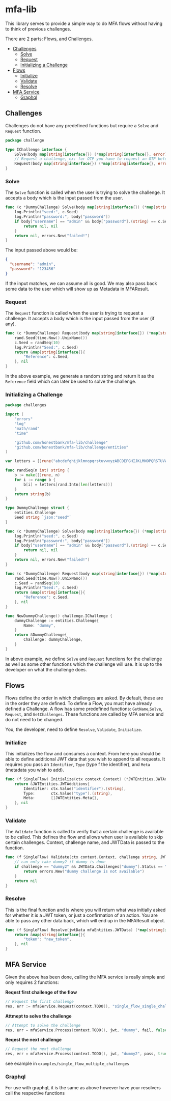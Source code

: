 # mfa-lib

This library serves to provide a simple way to do MFA flows without having to think of previous challenges.

There are 2 parts: Flows, and Challenges.

<!-- toc -->

- [Challenges](#challenges)
  * [Solve](#solve)
  * [Request](#request)
  * [Initializing a Challenge](#initializing-a-challenge)
- [Flows](#flows)
  * [Initialize](#initialize)
  * [Validate](#validate)
  * [Resolve](#resolve)
- [MFA Service](#mfa-service)
  * [Graphql](#graphql)

<!-- tocstop -->

## Challenges

Challenges do not have any predefined functions but require a `Solve` and `Request` function.

```go
package challenge

type IChallenge interface {
	Solve(body map[string]interface{}) (*map[string]interface{}, error)
	// Request a challenge, ex: for OTP you have to request an OTP before you can solve it
	Request(body map[string]interface{}) (*map[string]interface{}, error)
}

```

### Solve

The `Solve` function is called when the user is trying to solve the challenge. It accepts a body which is the input
passed from the user.

```go
func (c *DummyChallenge) Solve(body map[string]interface{}) (*map[string]interface{}, error) {
	log.Println("seed:", c.Seed)
	log.Println("password:", body["password"])
	if body["username"] == "admin" && body["password"].(string) == c.Seed {
		return nil, nil
	}
	return nil, errors.New("failed!")
}
```

The input passed above would be:

```json
{
  "username": "admin",
  "password": "123456"
}
```

If the input matches, we can assume all is good. We may also pass back some data to the user which will show up as
Metadata in MFAResult.

### Request

The `Request` function is called when the user is trying to request a challenge. It accepts a body which is the input
passed from the user (if any).

```go
func (c *DummyChallenge) Request(body map[string]interface{}) (*map[string]interface{}, error) {
	rand.Seed(time.Now().UnixNano())
	c.Seed = randSeq(10)
	log.Println("Seed:", c.Seed)
	return &map[string]interface{}{
		"Reference": c.Seed,
	}, nil
}
```

In the above example, we generate a random string and return it as the `Reference` field which can later be used to
solve the challenge.

### Initializing a Challenge

```go
package challenges

import (
	"errors"
	"log"
	"math/rand"
	"time"

	"github.com/honestbank/mfa-lib/challenge"
	"github.com/honestbank/mfa-lib/challenge/entities"
)

var letters = []rune("abcdefghijklmnopqrstuvwxyzABCDEFGHIJKLMNOPQRSTUVWXYZ")

func randSeq(n int) string {
	b := make([]rune, n)
	for i := range b {
		b[i] = letters[rand.Intn(len(letters))]
	}
	return string(b)
}

type DummyChallenge struct {
	entities.Challenge
	Seed string `json:"seed"`
}

func (c *DummyChallenge) Solve(body map[string]interface{}) (*map[string]interface{}, error) {
	log.Println("seed:", c.Seed)
	log.Println("password:", body["password"])
	if body["username"] == "admin" && body["password"].(string) == c.Seed {
		return nil, nil
	}
	return nil, errors.New("failed!")
}

func (c *DummyChallenge) Request(body map[string]interface{}) (*map[string]interface{}, error) {
	rand.Seed(time.Now().UnixNano())
	c.Seed = randSeq(10)
	log.Println("Seed:", c.Seed)
	return &map[string]interface{}{
		"Reference": c.Seed,
	}, nil
}

func NewDummyChallenge() challenge.IChallenge {
	dummyChallenge := entities.Challenge{
		Name: "dummy",
	}
	return &DummyChallenge{
		Challenge: dummyChallenge,
	}
}
```
In above example, we define `Solve` and `Request` functions for the challenge as well as
some other functions which the challenge will use. It is up to the developer on what the
challenge does.

## Flows
Flows define the order in which challenges are asked. By default, these are in the order they are defined.
To define a Flow, you must have already defined a Challenge.
A flow has some predefined functions: `GetName`,`Solve`, `Request`, and `GetChallenges`.
These functions are called by MFA service and do not need to be changed.

You, the developer, need to define `Resolve`, `Validate`, `Initialize`.

### Initialize
This initializes the flow and consumes a context. From here you should be able to define additional
JWT data that you wish to append to all requests. It requires you pass an `Identifier`, `Type` (type
f the identifier), and `Meta` (metadata you wish to add).

```go
func (f SingleFlow) Initialize(ctx context.Context) (*JWTEntities.JWTAdditions, error) {
	return &JWTEntities.JWTAdditions{
		Identifier: ctx.Value("identifier").(string),
		Type:       ctx.Value("type").(string),
		Meta:       []JWTEntities.Meta{},
	}, nil
}
```

### Validate
The `Validate` function is called to verify that a certain challenge is available to be called.
This defines the flow and allows when user is available to skip certain challenges. Context,
challenge name, and JWTData is passed to the function.

```go
func (f SingleFlow) Validate(ctx context.Context, challenge string, JWTData mfaEntities.JWTData) error {
	// can only take dummy2 if dummy is done
	if challenge == "dummy2" && JWTData.Challenges["dummy"].Status == "PENDING" {
        return errors.New("dummy challenge is not available")
    }
	return nil
}
```

### Resolve
This is the final function and is where you will return what was initially asked for whether it is a
JWT token, or just a confirmation of an action. You are able to pass any other data back, which will
end up in the MFAResult object.

```go
func (f SingleFlow) Resolve(jwtData mfaEntities.JWTData) (*map[string]interface{}, error) {
	return &map[string]interface{}{
		"token": "new_token",
	}, nil
}
```

## MFA Service
Given the above has been done, calling the MFA service is really simple and only requires 2 functions:

**Reqest first challenge of the flow**
```go
// Request the first challenge
res, err := mfaService.Request(context.TODO(), "single_flow_single_challenge")
```

**Attmept to solve the challenge**

```go
// Attempt to solve the challenge
res, err = mfaService.Process(context.TODO(), jwt, "dummy", fail, false)
```

**Reqest the next challenge**
```go
// Request the next challenge
res, err = mfaService.Process(context.TODO(), jwt, "dummy2", pass, true)
```

see example in `examples/single_flow_multiple_challenges`

### Graphql
For use with graphql, it is the same as above however have your resolvers call the respective functions
